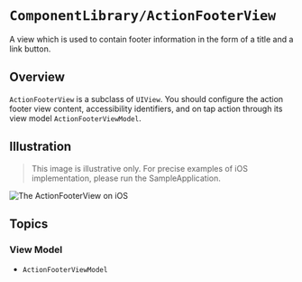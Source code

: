 # ``ComponentLibrary/ActionFooterView``

A view which is used to contain footer information in the form of a title and a link button.

## Overview

`ActionFooterView` is a subclass of `UIView`. You should configure the action footer view content, accessibility identifiers, and on tap action through its view model ``ActionFooterViewModel``. 

## Illustration

> This image is illustrative only. For precise examples of iOS implementation, please run the SampleApplication.

![The ActionFooterView on iOS](ActionFooterView)

## Topics

### View Model

- ``ActionFooterViewModel``
